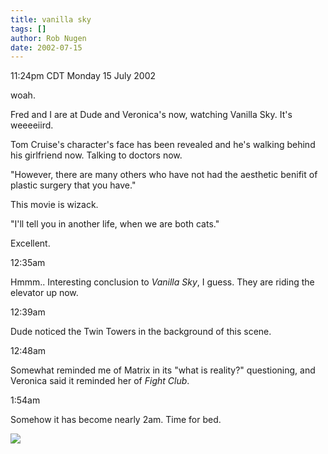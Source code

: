```yaml
---
title: vanilla sky
tags: []
author: Rob Nugen
date: 2002-07-15
---
```


<p class=date>11:24pm CDT Monday 15 July 2002</p>

<p>woah.</p>

<p>Fred and I are at Dude and Veronica's now, watching Vanilla Sky.
It's weeeeiird.</p>

<p>Tom Cruise's character's face has been revealed and he's walking
behind his girlfriend now.  Talking to doctors now.</p>

<p>"However, there are many others who have not had the aesthetic
benifit of plastic surgery that you have."</p>

<p>This movie is wizack.</p>

<p>"I'll tell you in another life, when we are both cats."</p>

<p>Excellent.</p>

<p class=date>12:35am</p>

<p>Hmmm..  Interesting conclusion to <em>Vanilla Sky</em>, I
guess.  They are riding the elevator up now.</p>

<p class=date>12:39am</p>

<p>Dude noticed the Twin Towers in the background of this scene.</p>

<p class=date>12:48am</p>

<p>Somewhat reminded me of Matrix in its "what is reality?"
questioning, and Veronica said it reminded her of <em>Fight
Club</em>.</p>

<p class=date>1:54am</p>

<p>Somehow it has become nearly 2am.  Time for bed.</p>

<p><img src="/images/rob/wL-ROB.gif"/></p>
